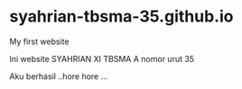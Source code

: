 # syahrian-tbsma-35.github.io
My first website

Ini website SYAHRIAN XI TBSMA A nomor urut 35

Aku berhasil ..hore hore ...
